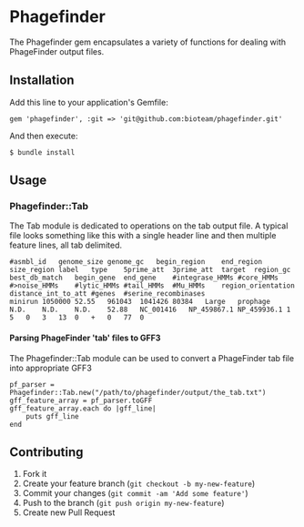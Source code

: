 # Phagefinder

The Phagefinder gem encapsulates a variety of functions for dealing with PhageFinder output files.

## Installation

Add this line to your application's Gemfile:

    gem 'phagefinder', :git => 'git@github.com:bioteam/phagefinder.git'

And then execute:

    $ bundle install


## Usage

### Phagefinder::Tab

The Tab module is dedicated to operations on the tab output file. A typical file looks something like this with a single header line and then multiple feature lines, all tab delimited.

	#asmbl_id	genome_size	genome_gc	begin_region	end_region	size_region	label	type	5prime_att	3prime_att	target	region_gc	best_db_match	begin_gene	end_gene	#integrase_HMMs	#core_HMMs	#>noise_HMMs	#lytic_HMMs	#tail_HMMs	#Mu_HMMs	region_orientation	distance_int_to_att	#genes	#serine_recombinases
	minirun	1050000	52.55	961043	1041426	80384	Large	prophage	N.D.	N.D.	N.D.	52.88	NC_001416	NP_459867.1	NP_459936.1	1	5	0	3	13	0	+	0	77	0

#### Parsing PhageFinder 'tab' files to GFF3

The Phagefinder::Tab module can be used to convert a PhageFinder tab file into appropriate GFF3

	pf_parser = Phagefinder::Tab.new("/path/to/phagefinder/output/the_tab.txt")
	gff_feature_array = pf_parser.toGFF
	gff_feature_array.each do |gff_line|
		puts gff_line
	end

## Contributing

1. Fork it
2. Create your feature branch (`git checkout -b my-new-feature`)
3. Commit your changes (`git commit -am 'Add some feature'`)
4. Push to the branch (`git push origin my-new-feature`)
5. Create new Pull Request
